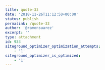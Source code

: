 ```yaml
---
title: quote-33
date: '2018-11-26T11:12:50+00:00'
status: publish
permalink: /quote-33
author: '@ramonsuarez'
excerpt: ''
type: attachment
id: 933
siteground_optimizer_optimization_attempts:
    - '1'
siteground_optimizer_is_optimized:
    - '1'
---
```

<!DOCTYPE html PUBLIC "-//W3C//DTD HTML 4.0 Transitional//EN" "http://www.w3.org/TR/REC-html40/loose.dtd">
<?xml encoding="UTF-8">
